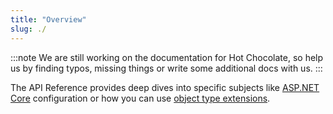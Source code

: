 ```yaml
---
title: "Overview"
slug: ./
---
```


:::note
We are still working on the documentation for Hot Chocolate, so help us by finding typos, missing things or write some additional docs with us.
:::

The API Reference provides deep dives into specific subjects like [ASP.NET Core](aspnetcore) configuration or how you can use [object type extensions](object-type).
